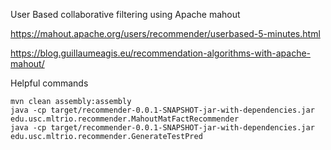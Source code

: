 User Based collaborative filtering using Apache mahout 

https://mahout.apache.org/users/recommender/userbased-5-minutes.html

https://blog.guillaumeagis.eu/recommendation-algorithms-with-apache-mahout/

Helpful commands
```
mvn clean assembly:assembly
java -cp target/recommender-0.0.1-SNAPSHOT-jar-with-dependencies.jar edu.usc.mltrio.recommender.MahoutMatFactRecommender
java -cp target/recommender-0.0.1-SNAPSHOT-jar-with-dependencies.jar edu.usc.mltrio.recommender.GenerateTestPred
```
